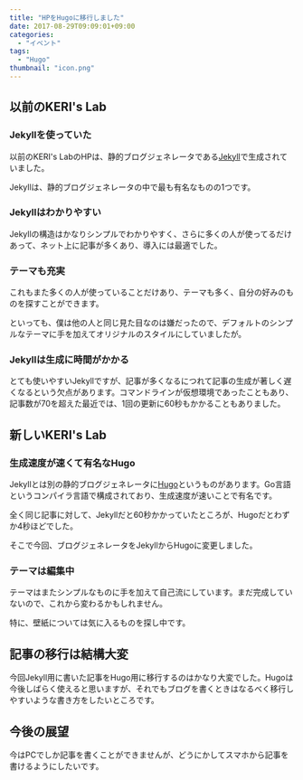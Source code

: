 ```yaml
---
title: "HPをHugoに移行しました"
date: 2017-08-29T09:09:01+09:00
categories:
  - "イベント"
tags:
  - "Hugo"
thumbnail: "icon.png"
---
```


## 以前のKERI's Lab

### Jekyllを使っていた

以前のKERI's LabのHPは、静的ブログジェネレータである[Jekyll](https://jekyllrb-ja.github.io://jekyllrb-ja.github.io/)で生成されていました。

Jekyllは、静的ブログジェネレータの中で最も有名なものの1つです。

<!--more-->

### Jekyllはわかりやすい

Jekyllの構造はかなりシンプルでわかりやすく、さらに多くの人が使ってるだけあって、ネット上に記事が多くあり、導入には最適でした。

### テーマも充実

これもまた多くの人が使っていることだけあり、テーマも多く、自分の好みのものを探すことができます。

といっても、僕は他の人と同じ見た目なのは嫌だったので、デフォルトのシンプルなテーマに手を加えてオリジナルのスタイルにしていましたが。

### Jekyllは生成に時間がかかる

とても使いやすいJekyllですが、記事が多くなるにつれて記事の生成が著しく遅くなるという欠点があります。コマンドラインが仮想環境であったこともあり、記事数が70を超えた最近では、1回の更新に60秒もかかることもありました。

## 新しいKERI's Lab

### 生成速度が速くて有名なHugo

Jekyllとは別の静的ブログジェネレータに[Hugo](https://gohugo.io://gohugo.io/)というものがあります。Go言語というコンパイラ言語で構成されており、生成速度が速いことで有名です。

全く同じ記事に対して、Jekyllだと60秒かかっていたところが、Hugoだとわずか4秒ほどでした。

そこで今回、ブログジェネレータをJekyllからHugoに変更しました。

### テーマは編集中

テーマはまたシンプルなものに手を加えて自己流にしています。まだ完成していないので、これから変わるかもしれません。

特に、壁紙については気に入るものを探し中です。

## 記事の移行は結構大変

今回Jekyll用に書いた記事をHugo用に移行するのはかなり大変でした。Hugoは今後しばらく使えると思いますが、それでもブログを書くときはなるべく移行しやすいような書き方をしたいところです。

## 今後の展望

今はPCでしか記事を書くことができませんが、どうにかしてスマホから記事を書けるようにしたいです。

